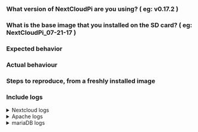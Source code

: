 <!--
Thanks for reporting issues back to NextCloudPi! 

Here you can file questions, bugs and feature requests

If there is an important security issue that has gone unnoticed, please send a private email to nacho _at_ ownyourbits.com

### QUESTIONS

Please, look at the issues tagged as 'question' to make sure that your question has not been already covered. https://github.com/nextcloud/nextcloudpi/issues?utf8=✓&q=label:question%20

Also, make sure to read the articles in ownyourbits explaining NextCloudPi extras before asking. https://ownyourbits.com/category/nextcloud/

### PROBLEMS

If you are running into problems, please fill out the following information. For questions or feature requests you don't have to

Keep in mind that many problems come from faulty power sources and corrupted SD cards, so make sure this is not the case for you before reporting.
-->

### What version of NextCloudPi are you using? ( eg: v0.17.2 )

### What is the base image that you installed on the SD card? ( eg: NextCloudPi_07-21-17 )

### Expected behavior

### Actual behaviour

### Steps to reproduce, from a freshly installed image

### Include logs
<details>
<summary>Nextcloud logs</summary>

```
Login as admin user into your Nextcloud and copy here the logs from
https://example.com/index.php/settings/admin/logging

If you don't have access to the web interface, open a terminal session and paste the last 100 lines of /var/www/nextcloud/data/nextcloud.log
```
</details>
<details>
<summary>Apache logs</summary>

```
Paste the output of `systemctl status apache2`
Paste the output of `tail -100 /var/log/apache2/*.log`
```
</details>
<details>
<summary>mariaDB logs</summary>

```
Paste the output of `systemctl status mysqld`
Paste the output of `tail -100 /var/log/mysql/*.log`
```
</details>
